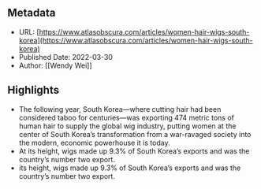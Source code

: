 ## Metadata
* URL: [https://www.atlasobscura.com/articles/women-hair-wigs-south-korea](https://www.atlasobscura.com/articles/women-hair-wigs-south-korea)
* Published Date: 2022-03-30
* Author: [[Wendy Wei]]

## Highlights
* The following year, South Korea—where cutting hair had been considered taboo for centuries—was exporting 474 metric tons of human hair to supply the global wig industry, putting women at the center of South Korea’s transformation from a war-ravaged society into the modern, economic powerhouse it is today.
* At its height, wigs made up 9.3% of South Korea’s exports and was the country’s number two export.
* its height, wigs made up 9.3% of South Korea’s exports and was the country’s number two export.